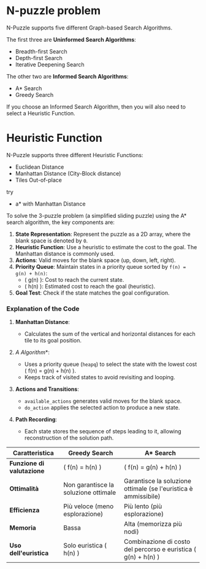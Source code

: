 # N-puzzle problem
N-Puzzle supports five different Graph-based Search Algorithms. 

The first three are **Uninformed Search Algorithms**:

-   Breadth-first Search
-   Depth-first Search
-   Iterative Deepening Search

The other two are **Informed Search Algorithms**:

-   A* Search
-   Greedy Search

If you choose an Informed Search Algorithm, then you will also need to select a Heuristic Function.

# Heuristic Function
N-Puzzle supports three different Heuristic Functions:

-   Euclidean Distance
-   Manhattan Distance (City-Block distance)
-   Tiles Out-of-place

try
- a* with Manhattan Distance

To solve the 3-puzzle problem (a simplified sliding puzzle) using the A* search algorithm, the key components are:

1. **State Representation**: Represent the puzzle as a 2D array, where the blank space is denoted by `0`.
2. **Heuristic Function**: Use a heuristic to estimate the cost to the goal. The Manhattan distance is commonly used.
3. **Actions**: Valid moves for the blank space (up, down, left, right).
4. **Priority Queue**: Maintain states in a priority queue sorted by `f(n) = g(n) + h(n)`:
   - \( g(n) \): Cost to reach the current state.
   - \( h(n) \): Estimated cost to reach the goal (heuristic).
5. **Goal Test**: Check if the state matches the goal configuration.



### Explanation of the Code

1. **Manhattan Distance**:
   - Calculates the sum of the vertical and horizontal distances for each tile to its goal position.

2. **A* Algorithm**:
   - Uses a priority queue (`heapq`) to select the state with the lowest cost \( f(n) = g(n) + h(n) \).
   - Keeps track of visited states to avoid revisiting and looping.

3. **Actions and Transitions**:
   - `available_actions` generates valid moves for the blank space.
   - `do_action` applies the selected action to produce a new state.

4. **Path Recording**:
   - Each state stores the sequence of steps leading to it, allowing reconstruction of the solution path.



| **Caratteristica**       | **Greedy Search**                     | **A\* Search**                         |
|--------------------------|---------------------------------------|----------------------------------------|
| **Funzione di valutazione** | \( f(n) = h(n) \)                    | \( f(n) = g(n) + h(n) \)              |
| **Ottimalità**            | Non garantisce la soluzione ottimale  | Garantisce la soluzione ottimale (se l'euristica è ammissibile) |
| **Efficienza**            | Più veloce (meno esplorazione)        | Più lento (più esplorazione)          |
| **Memoria**               | Bassa                                 | Alta (memorizza più nodi)             |
| **Uso dell'euristica**    | Solo euristica \( h(n) \)             | Combinazione di costo del percorso e euristica \( g(n) + h(n) \) |
